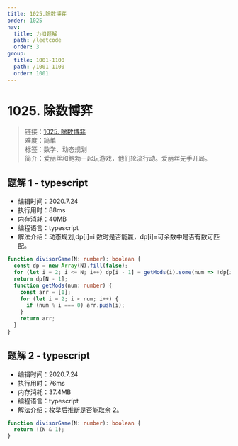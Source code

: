 ```yaml
---
title: 1025.除数博弈
order: 1025
nav:
  title: 力扣题解
  path: /leetcode
  order: 3
group:
  title: 1001-1100
  path: /1001-1100
  order: 1001
---
```


# 1025. 除数博弈

> 链接：[1025. 除数博弈](https://leetcode-cn.com/problems/divisor-game/)  
> 难度：简单  
> 标签：数学、动态规划  
> 简介：爱丽丝和鲍勃一起玩游戏，他们轮流行动。爱丽丝先手开局。

## 题解 1 - typescript

- 编辑时间：2020.7.24
- 执行用时：88ms
- 内存消耗：40MB
- 编程语言：typescript
- 解法介绍：动态规划,dp[i]=i 数时是否能赢，dp[i]=可余数中是否有数可匹配。

```typescript
function divisorGame(N: number): boolean {
  const dp = new Array(N).fill(false);
  for (let i = 2; i <= N; i++) dp[i - 1] = getMods(i).some(num => !dp[i - num - 1]);
  return dp[N - 1];
  function getMods(num: number) {
    const arr = [1];
    for (let i = 2; i < num; i++) {
      if (num % i === 0) arr.push(i);
    }
    return arr;
  }
}
```

## 题解 2 - typescript

- 编辑时间：2020.7.24
- 执行用时：76ms
- 内存消耗：37.4MB
- 编程语言：typescript
- 解法介绍：枚举后推断是否能取余 2。

```typescript
function divisorGame(N: number): boolean {
  return !(N & 1);
}
```
